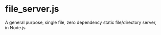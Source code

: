 file_server.js
==============

A general purpose, single file, zero dependency static file/directory server, in Node.js